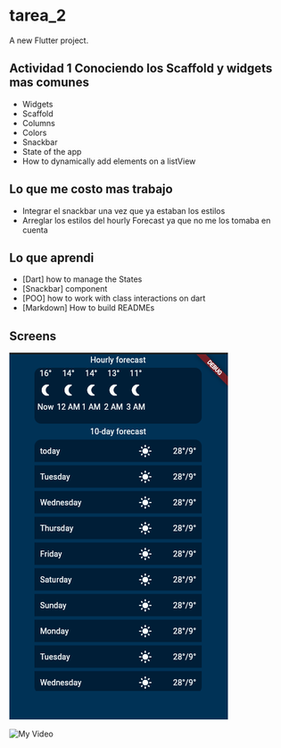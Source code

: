 # tarea_2

A new Flutter project.

## Actividad 1 Conociendo los Scaffold y widgets mas comunes

- Widgets
- Scaffold
- Columns
- Colors
- Snackbar
- State of the app
- How to dynamically add elements on a listView

## Lo que me costo mas trabajo

- Integrar el snackbar una vez que ya estaban los estilos
- Arreglar los estilos del hourly Forecast ya que no me los tomaba en cuenta

## Lo que aprendi

- [Dart] how to manage the States
- [Snackbar] component
- [POO] how to work with class interactions on dart
- [Markdown] How to build READMEs

## Screens

![My Image](./img/img.png)

![My Video](https://github.com/Darksw20/ITESO-Mobile-Repo/blob/main/tarea_2/img/Video.gif?raw=true)

